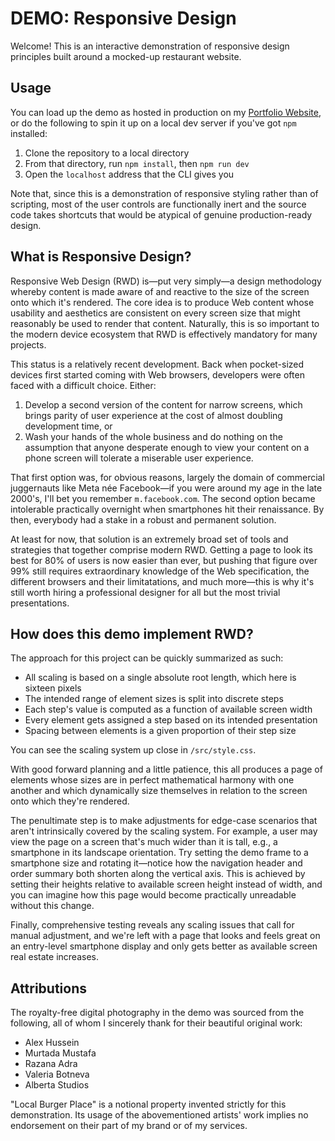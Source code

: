 # DEMO: Responsive Design
Welcome! This is an interactive demonstration of responsive design principles built around a mocked-up restaurant website.
## Usage
You can load up the demo as hosted in production on my [Portfolio Website](https://www.mharryowen.com/lbp_demo/), or do the following to spin it up on a local dev server if you've got `npm` installed:
1. Clone the repository to a local directory
2. From that directory, run `npm install`, then `npm run dev`
3. Open the `localhost` address that the CLI gives you

Note that, since this is a demonstration of responsive styling rather than of scripting, most of the user controls are functionally inert and the source code takes shortcuts that would be atypical of genuine production-ready design.
## What is Responsive Design?
Responsive Web Design (RWD) is—put very simply—a design methodology whereby content is made aware of and reactive to the size of the screen onto which it's rendered. The core idea is to produce Web content whose usability and aesthetics are consistent on every screen size that might reasonably be used to render that content. Naturally, this is so important to the modern device ecosystem that RWD is effectively mandatory for many projects.

This status is a relatively recent development. Back when pocket-sized devices first started coming with Web browsers, developers were often faced with a difficult choice. Either:

1. Develop a second version of the content for narrow screens, which brings parity of user experience at the cost of almost doubling development time, or
2. Wash your hands of the whole business and do nothing on the assumption that anyone desperate enough to view your content on a phone screen will tolerate a miserable user experience.

That first option was, for obvious reasons, largely the domain of commercial juggernauts like Meta née Facebook—if you were around my age in the late 2000's, I'll bet you remember `m.facebook.com`. The second option became intolerable practically overnight when smartphones hit their renaissance. By then, everybody had a stake in a robust and permanent solution.

At least for now, that solution is an extremely broad set of tools and strategies that together comprise modern RWD. Getting a page to look its best for 80% of users is now easier than ever, but pushing that figure over 99% still requires extraordinary knowledge of the Web specification, the different browsers and their limitatations, and much more—this is why it's still worth hiring a professional designer for all but the most trivial presentations.
## How does this demo implement RWD?
The approach for this project can be quickly summarized as such:
- All scaling is based on a single absolute root length, which here is sixteen pixels
- The intended range of element sizes is split into discrete steps
- Each step's value is computed as a function of available screen width
- Every element gets assigned a step based on its intended presentation
- Spacing between elements is a given proportion of their step size

You can see the scaling system up close in `/src/style.css`.

With good forward planning and a little patience, this all produces a page of elements whose sizes are in perfect mathematical harmony with one another and which dynamically size themselves in relation to the screen onto which they're rendered. 

The penultimate step is to make adjustments for edge-case scenarios that aren't intrinsically covered by the scaling system. For example, a user may view the page on a screen that's much wider than it is tall, e.g., a smartphone in its landscape orientation. Try setting the demo frame to a smartphone size and rotating it—notice how the navigation header and order summary both shorten along the vertical axis. This is achieved by setting their heights relative to available screen height instead of width, and you can imagine how this page would become practically unreadable without this change.

Finally, comprehensive testing reveals any scaling issues that call for manual adjustment, and we're left with a page that looks and feels great on an entry-level smartphone display and only gets better as available screen real estate increases.
## Attributions
The royalty-free digital photography in the demo was sourced from the following, all of whom I sincerely thank for their beautiful original work:
- Alex Hussein
- Murtada Mustafa
- Razana Adra
- Valeria Botneva
- Alberta Studios

"Local Burger Place" is a notional property invented strictly for this demonstration. Its usage of the abovementioned artists' work implies no endorsement on their part of my brand or of my services.

